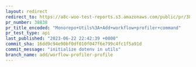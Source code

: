 ```yaml
---
layout: redirect
redirect_to: https://a8c-woo-test-reports.s3.amazonaws.com/public/pr/38838/api/index.html
pr_number: 38838
pr_title_encoded: "Monorepo+Utils%3A+Add+workflow+profiler+command"
pr_test_type: api
last_published: "2023-06-22 22:42:39 +0000"
commit_sha: 16dd9c94e90bf0df010f047f6e799c4fc1f5a91d
commit_message: "initialize dotenv in utils"
branch_name: add/worflow-profiler-profile
---
```


